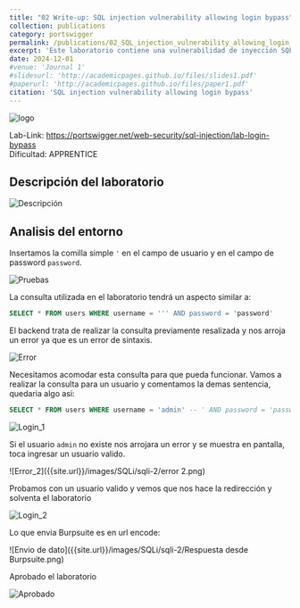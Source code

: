 ```yaml
---
title: "02 Write-up: SQL injection vulnerability allowing login bypass"
collection: publications
category: portswigger
permalink: /publications/02_SQL_injection_vulnerability_allowing_login_bypass
excerpt: 'Este laboratorio contiene una vulnerabilidad de inyección SQL en la función de inicio de sesión. Para resolver el laboratorio, realizamos un ataque de inyección SQL que elude la autenticación y nos permite iniciar sesión en la aplicación como usuario administrador.'
date: 2024-12-01
#venue: 'Journal 1'
#slidesurl: 'http://academicpages.github.io/files/slides1.pdf'
#paperurl: 'http://academicpages.github.io/files/paper1.pdf'
citation: 'SQL injection vulnerability allowing login bypass'
---
```


![logo]({{site.url}}/images/SQLi/sqli-2/logo.png)

Lab-Link: <https://portswigger.net/web-security/sql-injection/lab-login-bypass>  
Dificultad: APPRENTICE  

## Descripción del laboratorio

![Descripción]({{site.url}}/images/SQLi/sqli-2/descripcion.png)

## Analisis del entorno
Insertamos la comilla simple `'` en el campo de usuario y en el campo de password `password`. 

![Pruebas]({{site.url}}/images/SQLi/sqli-2/Prueba_1.png)

La consulta utilizada en el laboratorio tendrá un aspecto similar a:

```sql
SELECT * FROM users WHERE username = ''' AND password = 'password'
```

El backend trata de realizar la consulta previamente resalizada y nos arroja un error ya que es un error de sintaxis.

![Error]({{site.url}}/images/SQLi/sqli-2/error.png)

Necesitamos acomodar esta consulta para que pueda funcionar. Vamos a realizar la consulta para un usuario y comentamos la demas sentencia, quedaria algo asi:

```sql
SELECT * FROM users WHERE username = 'admin' -- ' AND password = 'password'
```

![Login_1]({{site.url}}/images/SQLi/sqli-2/login_1.png)

Si el usuario `admin` no existe nos arrojara un error y se muestra en pantalla, toca ingresar un usuario valido.

![Error_2]({{site.url}}/images/SQLi/sqli-2/error 2.png)

Probamos con un usuario valido y vemos que nos hace la redirección y solventa el laboratorio

![Login_2]({{site.url}}/images/SQLi/sqli-2/login_2.png)

Lo que envia Burpsuite es en url encode:

![Envio de dato]({{site.url}}/images/SQLi/sqli-2/Respuesta desde Burpsuite.png)

Aprobado el laboratorio

![Aprobado]({{site.url}}/images/SQLi/sqli-2/aprobado.png)